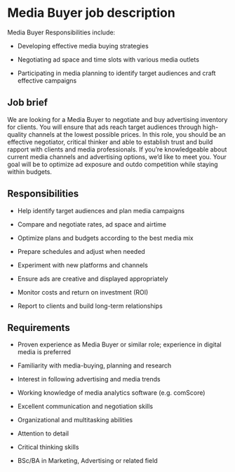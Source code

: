 # Media Buyer job description
Media Buyer Responsibilities include:
* Developing effective media buying strategies

* Negotiating ad space and time slots with various media outlets

* Participating in media planning to identify target audiences and craft effective campaigns


## Job brief

We are looking for a Media Buyer to negotiate and buy advertising inventory for clients. You will ensure that ads reach target audiences through high-quality channels at the lowest possible prices.
In this role, you should be an effective negotiator, critical thinker and able to establish trust and build rapport with clients and media professionals. If you’re knowledgeable about current media channels and advertising options, we’d like to meet you.
Your goal will be to optimize ad exposure and outdo competition while staying within budgets.


## Responsibilities

* Help identify target audiences and plan media campaigns

* Compare and negotiate rates, ad space and airtime

* Optimize plans and budgets according to the best media mix

* Prepare schedules and adjust when needed

* Experiment with new platforms and channels

* Ensure ads are creative and displayed appropriately

* Monitor costs and return on investment (ROI)

* Report to clients and build long-term relationships


## Requirements

* Proven experience as Media Buyer or similar role; experience in digital media is preferred

* Familiarity with media-buying, planning and research

* Interest in following advertising and media trends

* Working knowledge of media analytics software (e.g. comScore)

* Excellent communication and negotiation skills

* Organizational and multitasking abilities

* Attention to detail

* Critical thinking skills

* BSc/BA in Marketing, Advertising or related field
